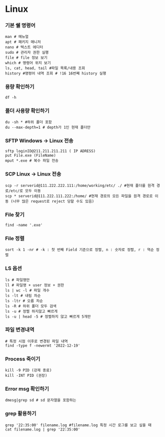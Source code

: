 # Linux

### 기본 쉘 명령어

```
man # 메뉴얼
apt # 패키지 매니저
nano # 텍스트 에디터
sudo # 관리자 권한 실행
file # file 정보 보기
which # 명령어 위치 보기
ls, cat, head, tail #파일 목록/내용 조회 
history #명령어 내역 조회 # !16 16번째 history 실행
```

### 용량 확인하기
```
df -h
```

###  폴더 사용량 확인하기
```
du -sh * #하위 폴더 포함
du --max-depth=1 # depth가 1인 현재 폴더만 
```

### SFTP Windows -> Linux 전송

```
sftp loginID@211.211.211.211 ( IP ADRESS)
put File.exe (FileName)
mput *.exe # 복수 파일 전송
```

### SCP Linux -> Linux 전송

```
scp -r serverid@111.222.222.111:/home/working/etc/ ./ #현재 폴더를 원격 경로/etc/로 모두 이동
scp * serverid@111.222.111.222:/home/ #현재 경로의 모든 파일을 원격 경로로 이동 (너무 많은 request로 reject 당할 수도 있음)
```

### File 찾기

```
find -name '.exe'
```

### File 정렬

```
sort -k 1 -nr # -k : 첫 번째 Field 기준으로 정렬, n : 숫자로 정렬, r : 역순 정렬
```

### LS 옵션

```
ls # 파일명만
ll # 파일명 + user 정보 + 권한
ls | wc -l # 파일 개수
ls -lt # 내림 차순
ls -ltr # 오름 차순
ls -R # 하위 폴더 모두 검색
ls -u # 정렬 하지않고 빠르게
ls -u | head -5 # 정렬하지 않고 빠르게 5개만
```

### 파일 변경내역

```
# 특정 시점 이후로 변경된 파일 내역
find -type f -newermt '2022-12-19'
```

### Process 죽이기

```
kill -9 PID (강제 종료)
kill -INT PID (권장)
```

### Error msg 확인하기

```
dmesg|grep sd # sd 문자열을 포함하는 
```

### grep 활용하기

```
grep '22:35:00' filename.log #filename.log 특정 시간 로그를 보고 싶을 때
cat filename.log | grep '22:35:00'
```
